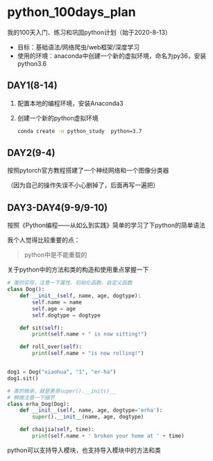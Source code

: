# python_100days_plan
我的100天入门、练习和巩固python计划（始于2020-8-13）

- 目标：基础语法/网络爬虫/web框架/深度学习
- 使用的环境：anaconda中创建一个新的虚拟环境，命名为py36，安装python3.6

## DAY1(8-14)
1. 配置本地的编程环境，安装Anaconda3

2. 创建一个新的python虚拟环境

   ```cmd
   conda create -n python_study  python=3.7
   ```
## DAY2(9-4)
按照pytorch官方教程搭建了一个神经网络和一个图像分类器

（因为自己的操作失误不小心删掉了，后面再写一遍把）

 ## DAY3-DAY4(9-9/9-10)  
 按照《Python编程——从如么到实践》简单的学习了下python的简单语法
 
 我个人觉得比较重要的点：
 
> python中是不能重载的

关于python中的方法和类的构造和使用重点掌握一下
```python
# 类的实现，注意一下属性、初始化函数、自定义函数
class Dog():
    def __init__(self, name, age, dogtype):
        self.name = name
        self.age = age
        self.dogtype = dogtype

    def sit(self):
        print(self.name + " is now sitting!")

    def roll_over(self):
        print(self.name + "is now rolling!")


dog1 = Dog("xiaohua", "1", "er-ha")
dog1.sit()
```
```python
# 类的继承，就是勇哥super().__init()__
# 稍微注意一下细节
class erha_Dog(Dog):
    def __init__(self, name, age, dogtype='erha'):
        super().__init__(name, age, dogtype)

    def chaijia(self, time):
        print(self.name + ' broken your home at ' + time)
```

python可以支持导入模块，也支持导入模块中的方法和类
